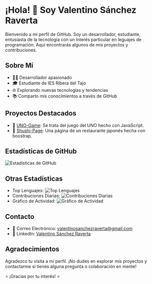 # ¡Hola! 👋 Soy Valentino Sánchez Raverta

Bienvenido a mi perfil de GitHub. Soy un desarrollador, estudiante, entusiasta de la tecnología con un interés particular en leguajes de programación. Aquí encontrarás algunos de mis proyectos y contribuciones.

## Sobre Mí

- 👨‍💻 Desarrollador apasionado
- 🎓 Estudiante de IES Ribera del Tajo
- 🌐 Explorando nuevas tecnologías y tendencias
- 📚 Comparto mis conocimientos a través de GitHub

## Proyectos Destacados

- 🚀 [UNO-Game](https://github.com/ValentinoSanchez00/UNO_game): Se trata del juego del UNO hecho con JavaScript.
- 🌟 [Shushi-Page](https://github.com/ValentinoSanchez00/shushi_page): Una página de un restaurante japonés hecha con boostrap.

## Estadísticas de GitHub

![Estadísticas de GitHub](https://github-readme-stats.vercel.app/api?username=ValentinoSanchez00&show_icons=true&count_private=true)

## Otras Estadísticas

- Top Lenguajes: ![Top Lenguajes](https://github-readme-stats.vercel.app/api/top-langs/?username=ValentinoSanchez00&layout=compact)
- Contribuciones Diarias: ![Contribuciones Diarias](https://github-readme-streak-stats.herokuapp.com/?user=ValentinoSanchez00)
- Gráfico de Actividad: ![Gráfico de Actividad](https://activity-graph.herokuapp.com/graph?username=ValentinoSanchez00)

## Contacto

- 📧 Correo Electrónico: [valentinosanchezraverta@gmail.com](mailto:valentinosanchezraverta@gmail.com)
- 💼 LinkedIn: [Valentino Sánchez Raverta](www.linkedin.com/in/valentino-sanchez-raverta)

## Agradecimientos

Agradezco tu visita a mi perfil. ¡No dudes en explorar mis proyectos y contactarme si tienes alguna pregunta o colaboración en mente!

⭐️ ¡Gracias por tu interés! ⭐️
